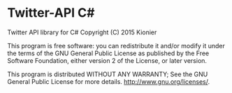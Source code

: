 # Twitter-API C\#
Twitter API library for C# 
Copyright (C) 2015 Kionier

This program is free software: you can redistribute it and/or modify
it under the terms of the GNU General Public License as published by
the Free Software Foundation, either version 2 of the License, or later version.

This program is distributed WITHOUT ANY WARRANTY; See the GNU General Public License for more details. <http://www.gnu.org/licenses/>.

